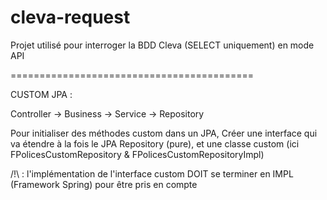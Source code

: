 # cleva-request

Projet utilisé pour interroger la BDD Cleva (SELECT uniquement) en mode API

==========================================

CUSTOM JPA : 

Controller -> Business -> Service -> Repository

Pour initialiser des méthodes custom dans un JPA, 
Créer une interface qui va étendre à la fois le JPA Repository (pure), et une classe custom (ici FPolicesCustomRepository & FPolicesCustomRepositoryImpl)

/!\ : l'implémentation de l'interface custom DOIT se terminer en IMPL (Framework Spring) pour être pris en compte
